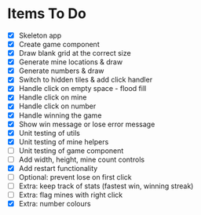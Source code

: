 # Items To Do

- [x] Skeleton app
- [x] Create game component
- [x] Draw blank grid at the correct size
- [x] Generate mine locations & draw
- [x] Generate numbers & draw
- [x] Switch to hidden tiles & add click handler
- [x] Handle click on empty space - flood fill
- [x] Handle click on mine
- [x] Handle click on number
- [x] Handle winning the game
- [x] Show win message or lose error message
- [x] Unit testing of utils
- [x] Unit testing of mine helpers
- [ ] Unit testing of game component
- [ ] Add width, height, mine count controls
- [x] Add restart functionality
- [ ] Optional: prevent lose on first click
- [ ] Extra: keep track of stats (fastest win, winning streak)
- [ ] Extra: flag mines with right click
- [x] Extra: number colours